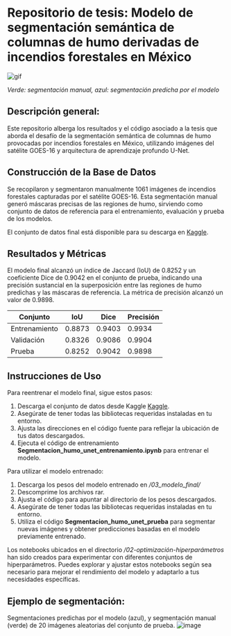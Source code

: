 # Repositorio de tesis: Modelo de segmentación semántica de columnas de humo derivadas de incendios forestales en México

![gif](Columna_de_humo.gif)

*Verde: segmentación manual, azul: segmentación predicha por el modelo* 

## Descripción general:
Este repositorio alberga los resultados y el código asociado a la tesis que aborda el desafío de la segmentación semántica de columnas de humo provocadas por incendios forestales en México, utilizando imágenes del satélite GOES-16 y arquitectura de aprendizaje profundo U-Net.

## Construcción de la Base de Datos
Se recopilaron y segmentaron manualmente 1061 imágenes de incendios forestales capturadas por el satélite GOES-16. Esta segmentación manual generó máscaras precisas de las regiones de humo, sirviendo como conjunto de datos de referencia para el entrenamiento, evaluación y prueba de los modelos.

El conjunto de datos final está disponible para su descarga en [Kaggle](https://www.kaggle.com/datasets/colvertgomez/goes16-wildfires-smoke-plumes-dataset).

## Resultados y Métricas
El modelo final alcanzó un índice de Jaccard (IoU) de 0.8252 y un coeficiente Dice de 0.9042 en el conjunto de prueba, indicando una precisión sustancial en la superposición entre las regiones de humo predichas y las máscaras de referencia. La métrica de precisión alcanzó un valor de 0.9898.

| **Conjunto**  | **IoU** | **Dice** | **Precisión** |
| ------------- | ------- | -------- | ------------- |
| Entrenamiento | 0.8873  | 0.9403   | 0.9934        |
| Validación    | 0.8326  | 0.9086   | 0.9904        |
| Prueba        | 0.8252  | 0.9042   | 0.9898        |

## Instrucciones de Uso
Para reentrenar el modelo final, sigue estos pasos:
1. Descarga el conjunto de datos desde Kaggle [Kaggle](https://www.kaggle.com/datasets/colvertgomez/goes16-wildfires-smoke-plumes-dataset).
2. Asegúrate de tener todas las bibliotecas requeridas instaladas en tu entorno.
3. Ajusta las direcciones en el código fuente para reflejar la ubicación de tus datos descargados.
2. Ejecuta el código de entrenamiento **Segmentacion_humo_unet_entrenamiento.ipynb** para entrenar el modelo.

Para utilizar el modelo entrenado:
1. Descarga los pesos del modelo entrenado en */03_modelo_final/*
2. Descomprime los archivos rar.
3. Ajusta el código para apuntar al directorio de los pesos descargados.
4. Asegúrate de tener todas las bibliotecas requeridas instaladas en tu entorno.
5. Utiliza el código **Segmentacion_humo_unet_prueba** para segmentar nuevas imágenes y obtener predicciones basadas en el modelo previamente entrenado.

Los notebooks ubicados en el directorio */02-optimización-hiperparámetros* han sido creados para experimentar con diferentes conjuntos de hiperparámetros. Puedes explorar y ajustar estos notebooks según sea necesario para mejorar el rendimiento del modelo y adaptarlo a tus necesidades específicas.

## Ejemplo de segmentación:
Segmentaciones predichas por el modelo (azul), y segmentación manual (verde) de 20 imágenes aleatorias del conjunto de prueba.
![image](https://github.com/colvertG/unet-goes16-segmentacion-columnas-humo/assets/39036143/2b766700-9a5c-4cc4-8750-0d91c8d158cd)
